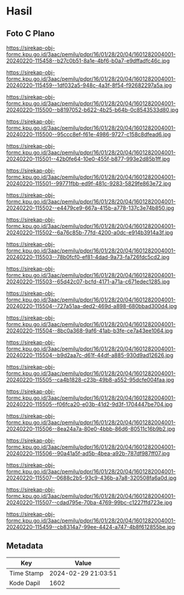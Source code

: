 # Hasil

## Foto C Plano

https://sirekap-obj-formc.kpu.go.id/3aac/pemilu/pdpr/16/01/28/20/04/1601282004001-20240220-115458--b27c0b51-8a1e-4bf6-b0a7-e9dffadfc46c.jpg

https://sirekap-obj-formc.kpu.go.id/3aac/pemilu/pdpr/16/01/28/20/04/1601282004001-20240220-115459--1df032a5-948c-4a3f-8f54-f92682297a5a.jpg

https://sirekap-obj-formc.kpu.go.id/3aac/pemilu/pdpr/16/01/28/20/04/1601282004001-20240220-115500--b8197052-b622-4b25-b64b-0c8543533d80.jpg

https://sirekap-obj-formc.kpu.go.id/3aac/pemilu/pdpr/16/01/28/20/04/1601282004001-20240220-115500--95ccc8ef-f61e-4986-9727-c158c8dfead6.jpg

https://sirekap-obj-formc.kpu.go.id/3aac/pemilu/pdpr/16/01/28/20/04/1601282004001-20240220-115501--42b0fe64-10e0-455f-b877-993e2d85b1ff.jpg

https://sirekap-obj-formc.kpu.go.id/3aac/pemilu/pdpr/16/01/28/20/04/1601282004001-20240220-115501--99771fbb-ed9f-481c-9283-5829fe863e72.jpg

https://sirekap-obj-formc.kpu.go.id/3aac/pemilu/pdpr/16/01/28/20/04/1601282004001-20240220-115502--e4479ce9-667a-415b-a778-137c3e74b850.jpg

https://sirekap-obj-formc.kpu.go.id/3aac/pemilu/pdpr/16/01/28/20/04/1601282004001-20240220-115502--6a76c85b-77fd-4200-a0dc-e914b3914a3f.jpg

https://sirekap-obj-formc.kpu.go.id/3aac/pemilu/pdpr/16/01/28/20/04/1601282004001-20240220-115503--78b0fcf0-ef81-4dad-9a73-fa726fdc5cd2.jpg

https://sirekap-obj-formc.kpu.go.id/3aac/pemilu/pdpr/16/01/28/20/04/1601282004001-20240220-115503--65d42c07-bcfd-4171-a71a-c671edec1285.jpg

https://sirekap-obj-formc.kpu.go.id/3aac/pemilu/pdpr/16/01/28/20/04/1601282004001-20240220-115504--727a51aa-ded2-469d-a898-680bbad300d4.jpg

https://sirekap-obj-formc.kpu.go.id/3aac/pemilu/pdpr/16/01/28/20/04/1601282004001-20240220-115504--8bc0a368-9af6-41ab-b3fe-ce7a43ee1064.jpg

https://sirekap-obj-formc.kpu.go.id/3aac/pemilu/pdpr/16/01/28/20/04/1601282004001-20240220-115504--b9d2aa7c-d61f-44df-a885-930d9ad12626.jpg

https://sirekap-obj-formc.kpu.go.id/3aac/pemilu/pdpr/16/01/28/20/04/1601282004001-20240220-115505--ca4b1828-c23b-49b8-a552-95dcfe004faa.jpg

https://sirekap-obj-formc.kpu.go.id/3aac/pemilu/pdpr/16/01/28/20/04/1601282004001-20240220-115505--f06fca20-e03b-41d2-9d3f-1704447be704.jpg

https://sirekap-obj-formc.kpu.go.id/3aac/pemilu/pdpr/16/01/28/20/04/1601282004001-20240220-115506--8ea24a7a-80e0-4bbb-86d6-80511c16b9b2.jpg

https://sirekap-obj-formc.kpu.go.id/3aac/pemilu/pdpr/16/01/28/20/04/1601282004001-20240220-115506--90a41a5f-ad5b-4bea-a92b-787df987ff07.jpg

https://sirekap-obj-formc.kpu.go.id/3aac/pemilu/pdpr/16/01/28/20/04/1601282004001-20240220-115507--0688c2b5-93c9-436b-a7a8-320508fa6a0d.jpg

https://sirekap-obj-formc.kpu.go.id/3aac/pemilu/pdpr/16/01/28/20/04/1601282004001-20240220-115507--cdad795e-70ba-4769-99bc-c1227ffd723e.jpg

https://sirekap-obj-formc.kpu.go.id/3aac/pemilu/pdpr/16/01/28/20/04/1601282004001-20240220-115459--cb8314a7-99ee-4424-a747-4b8f612855be.jpg


## Metadata

| Key        | Value               |
| ---------- | ------------------- |
| Time Stamp | 2024-02-29 21:03:51 |
| Kode Dapil | 1602                |



